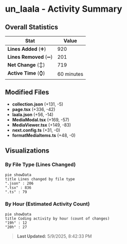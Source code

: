 # un_laala - Activity Summary 

## Overall Statistics

| Stat                   | Value                                                             |
| ---------------------- | ----------------------------------------------------------------- |
| **Lines Added** (➕)   | 920                                          |
| **Lines Removed** (➖) | 201                                        |
| **Net Change** (↕)    | 719                |
| **Active Time** (⌚)   | 60 minutes |


## Modified Files
- **collection.json** (+131, -5)
- **page.tsx** (+336, -42)
- **laala.json** (+56, -14)
- **MediaModal.tsx** (+169, -57)
- **MediaViewer.tsx** (+149, -83)
- **next.config.ts** (+31, -0)
- **formatMediaItems.ts** (+48, -0)

## Visualizations

### By File Type (Lines Changed)

```mermaid
pie showData
title Lines changed by file type
".json" : 206
".tsx" : 836
".ts" : 79
```

### By Hour (Estimated Activity Count)

```mermaid
pie showData
title Coding activity by hour (count of changes)
"19h" : 12
"20h" : 27
```


> **Last Updated:** 5/9/2025, 8:42:33 PM
